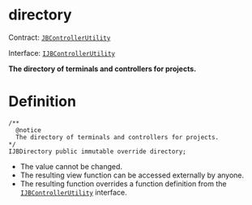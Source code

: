 # directory

Contract: [`JBControllerUtility`](/protocol/api/contracts/or-abstract/jbcontrollerutility/README.md)​‌

Interface: [`IJBControllerUtility`](/protocol/api/interfaces/ijbcontrollerutility.md)

**The directory of terminals and controllers for projects.**

# Definition

```solidity
/** 
  @notice 
  The directory of terminals and controllers for projects.
*/ 
IJBDirectory public immutable override directory;
```

* The value cannot be changed.
* The resulting view function can be accessed externally by anyone.
* The resulting function overrides a function definition from the [`IJBControllerUtility`](/protocol/api/interfaces/ijbcontrollerutility.md) interface.
